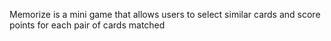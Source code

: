 Memorize is a mini game that allows users to select similar cards and score points for each pair of cards matched
